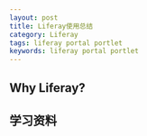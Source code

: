 ```yaml
---
layout: post
title: Liferay使用总结
category: Liferay
tags: liferay portal portlet
keywords: liferay portal portlet
---
```


## Why Liferay?

## 学习资料

